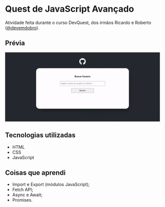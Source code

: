 # Quest de JavaScript Avançado

Atividade feita durante o curso DevQuest, dos irmãos Ricardo e Roberto (<a href="https://www.instagram.com/devemdobro" target="_blank">@devemdobro</a>).

## Prévia

<img src="src/preview/desktop.gif" alt="Screenshot do projeto desktop" width="700"/>

## Tecnologias utilizadas

- HTML
- CSS
- JavaScript

## Coisas que aprendi

- Import e Export (módulos JavaScript);
- Fetch API;
- Async e Await;
- Promises.


